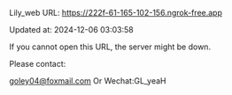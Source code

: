 Lily_web URL: https://222f-61-165-102-156.ngrok-free.app

Updated at: 2024-12-06 03:03:58

If you cannot open this URL, the server might be down.

Please contact: 

goley04@foxmail.com Or Wechat:GL_yeaH